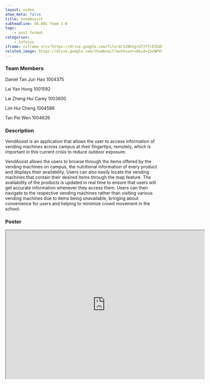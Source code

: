 ```yaml
---
layout: video
show_meta: false
title: VendAssist
subheadline: 50.001 Team 1-6
tags:
    - post format
categories:
    - infosys
iframe: <iframe src="https://drive.google.com/file/d/1JNhIgrU7JfflEIOdBSwo9jLq4jS4cdaS/preview" width="320" height="240"></iframe>
related_image: https://drive.google.com/thumbnail?authuser=0&id=1SoNPVEO1X3DA5OxmLNX8SmUntCwT5Q0D&sz=w300-h300-p-k-nu-iv1
---
```


### Team Members

Daniel Tan Jun Hao  1004375

Lai Yan Hong           1001592

Lai Zheng Hui Carey 1003600

Lim Hui Cheng          1004586

Tan Pei Wen           1004626  

### Description

VendAssist is an application that allows the user to access information of vending machines across campus at their fingertips, remotely, which is important in this current crisis to reduce outdoor exposure.

VendAssist allows the users to browse through the items offered by the vending machines on campus, the nutritional information of every product and displays their availability. Users can also easily locate the vending machines that contain their desired items through the map feature. The availability of the products is updated in real time to ensure that users will get accurate information whenever they access them. Users can then navigate to the respective vending machines rather than visiting various vending machines due to items being unavailable, bringing about convenience for users and helping to minimize crowd movement in the school.

### Poster

<iframe src="https://drive.google.com/file/d/1SoNPVEO1X3DA5OxmLNX8SmUntCwT5Q0D/preview" width="640" height="480"></iframe>
